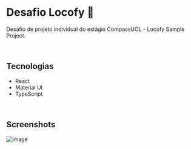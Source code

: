 # Desafio Locofy 🚗
Desafio de projeto individual do estágio CompassUOL - Locofy Sample Project.

<br/>

## Tecnologias
* React
* Material UI
* TypeScript

<br/>

## Screenshots
![image](https://github.com/Nathrds/desafio-Locofy-uol/assets/106173624/090e55eb-367b-44f9-8442-b24f0b4ae7c9)
